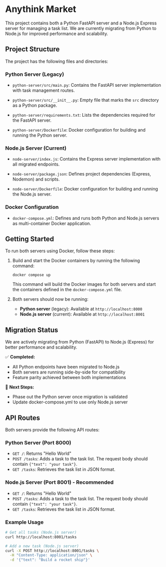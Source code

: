 # Anythink Market

This project contains both a Python FastAPI server and a Node.js Express server for managing a task list. We are currently migrating from Python to Node.js for improved performance and scalability.

## Project Structure

The project has the following files and directories:

### Python Server (Legacy)

- `python-server/src/main.py`: Contains the FastAPI server implementation with task management routes.

- `python-server/src/__init__.py`: Empty file that marks the `src` directory as a Python package.

- `python-server/requirements.txt`: Lists the dependencies required for the FastAPI server.

- `python-server/Dockerfile`: Docker configuration for building and running the Python server.

### Node.js Server (Current)

- `node-server/index.js`: Contains the Express server implementation with all migrated endpoints.

- `node-server/package.json`: Defines project dependencies (Express, Nodemon) and scripts.

- `node-server/Dockerfile`: Docker configuration for building and running the Node.js server.

### Docker Configuration

- `docker-compose.yml`: Defines and runs both Python and Node.js servers as multi-container Docker application.

## Getting Started

To run both servers using Docker, follow these steps:

1. Build and start the Docker containers by running the following command:

   ```shell
   docker compose up
   ```

   This command will build the Docker images for both servers and start the containers defined in the `docker-compose.yml` file.

2. Both servers should now be running:
   - **Python server** (legacy): Available at `http://localhost:8000`
   - **Node.js server** (current): Available at `http://localhost:8001`

## Migration Status

We are actively migrating from Python (FastAPI) to Node.js (Express) for better performance and scalability. 

✅ **Completed:**
- All Python endpoints have been migrated to Node.js
- Both servers are running side-by-side for compatibility
- Feature parity achieved between both implementations

🔄 **Next Steps:**
- Phase out the Python server once migration is validated
- Update docker-compose.yml to use only Node.js server

## API Routes

Both servers provide the following API routes:

### Python Server (Port 8000)
- `GET /`: Returns "Hello World"
- `POST /tasks`: Adds a task to the task list. The request body should contain `{"text": "your task"}`.
- `GET /tasks`: Retrieves the task list in JSON format.

### Node.js Server (Port 8001) - **Recommended**
- `GET /`: Returns "Hello World"
- `POST /tasks`: Adds a task to the task list. The request body should contain `{"text": "your task"}`.
- `GET /tasks`: Retrieves the task list in JSON format.

### Example Usage

```bash
# Get all tasks (Node.js server)
curl http://localhost:8001/tasks

# Add a new task (Node.js server)
curl -X POST http://localhost:8001/tasks \
  -H "Content-Type: application/json" \
  -d '{"text": "Build a rocket ship"}'
```
